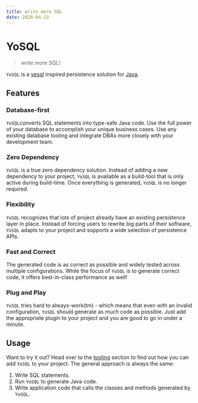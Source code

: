 ```yaml
---
title: write more SQL
date: 2020-04-13
---
```


# YoSQL

> write more SQL!

`YoSQL` is a [yesql](https://github.com/krisajenkins/yesql) inspired persistence solution for [Java](https://www.java.com/).

## Features

### Database-first

`YoSQL`converts SQL statements into type-safe Java code. Use the full power of your database to accomplish your unique 
business cases. Use any existing database tooling and integrate DBAs more closely with your development team.

### Zero Dependency

`YoSQL` is a true zero dependency solution. Instead of adding a new dependency to your project, `YoSQL` is available 
as a build-tool that is only active during build-time. Once everything is generated, `YoSQL` is no longer required.

### Flexibility

`YoSQL` recognizes that lots of project already have an existing persistence layer in place. Instead of forcing 
users to rewrite big parts of their software, `YoSQL` adapts to your project and supports a wide selection of 
persistence APIs.

### Fast and Correct

The generated code is as correct as possible and widely tested across multiple configurations. While the focus of 
`YoSQL` is to generate correct code, it offers best-in-class performance as well!

### Plug and Play

`YoSQL` tries hard to always-work(tm) - which means that even with an invalid configuration, `YoSQL` should generate 
as much code as possible. Just add the appropriate plugin to your project and you are good to go in under a  minute.

## Usage

Want to try it out? Head over to the [tooling](./tooling) section to find out how you can add `YoSQL` to your 
project. The general approach is always the same:

1. Write SQL statements.
2. Run `YoSQL` to generate Java code.
3. Write application code that calls the classes and methods generated by `YoSQL`.
